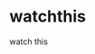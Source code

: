 watchthis
=========

watch this



















































































































































